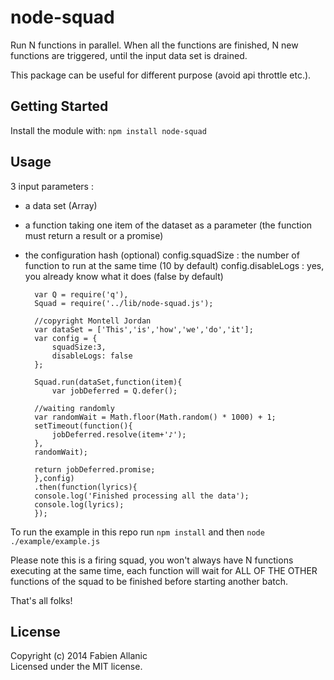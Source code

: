 node-squad
==========

Run N functions in parallel.
When all the functions are finished, N new functions are triggered, until the input data set is drained.

This package can be useful for different purpose (avoid api throttle etc.).


## Getting Started
Install the module with: `npm install node-squad`

## Usage
3 input parameters :

- a data set (Array)
- a function taking one item of the dataset as a parameter (the function must return a result or a promise)
- the configuration hash (optional)
 config.squadSize : the number of function to run at the same time (10 by default)
 config.disableLogs : yes, you already know what it does (false by default)

        var Q = require('q'),
        Squad = require('../lib/node-squad.js');
        
        //copyright Montell Jordan
        var dataSet = ['This','is','how','we','do','it'];
        var config = {
            squadSize:3,
            disableLogs: false
        };
        
        Squad.run(dataSet,function(item){
            var jobDeferred = Q.defer();
        
        //waiting randomly
        var randomWait = Math.floor(Math.random() * 1000) + 1;
        setTimeout(function(){
            jobDeferred.resolve(item+'♪');
        },
        randomWait);
    
        return jobDeferred.promise;
        },config)
        .then(function(lyrics){
        console.log('Finished processing all the data');
        console.log(lyrics);
        });
    
To run the example in this repo run `npm install` and then `node ./example/example.js`

Please note this is a firing squad, you won't always have N functions executing at the same time, each function will wait for ALL OF THE OTHER functions of the squad to be finished before starting another batch.

That's all folks!

## License
Copyright (c) 2014 Fabien Allanic  
Licensed under the MIT license.